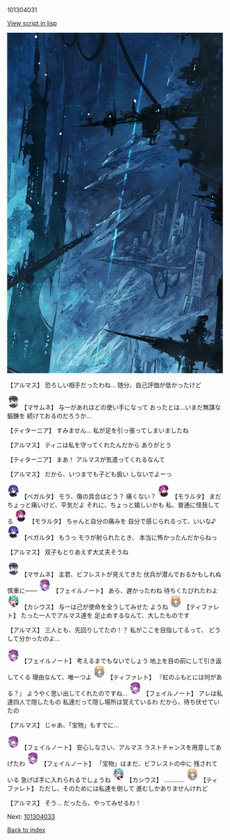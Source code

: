 101304031

[View script in lisp](../scripts/101304031.txt)

![underground_world_1.png](../images/backgrounds/underground_world_1.png)

【アルマス】
恐ろしい相手だったわね…
随分、自己評価が低かったけど

<img src="../images/units/3100111.png" alt="3100111.png" height="34"/>
【マサムネ】
与一があれほどの使い手になって
おったとは…いまだ無謀な鍛錬を
続けておるのだろうか…

【ティターニア】
すみません…
私が足を引っ張ってしまいましたね

【アルマス】
ティニは私を守ってくれたんだから
ありがとう

【ティターニア】
まあ！
アルマスが気遣ってくれるなんて

【アルマス】
だから、いつまでも子ども扱い
しないでよーっ

<img src="../images/units/3104111.png" alt="3104111.png" height="34"/>
【ベガルタ】
モラ、傷の具合はどう？
痛くない？

<img src="../images/units/3104011.png" alt="3104011.png" height="34"/>
【モラルタ】
まだちょっと痛いけど、平気だよ
それに、ちょっと嬉しいかも
私、普通に怪我してる

<img src="../images/units/3104011.png" alt="3104011.png" height="34"/>
【モラルタ】
ちゃんと自分の痛みを
自分で感じられるって、いいな♪

<img src="../images/units/3104111.png" alt="3104111.png" height="34"/>
【ベガルタ】
もうっ
モラが射られたとき、
本当に怖かったんだからねっ

【アルマス】
双子もとりあえず大丈夫そうね

<img src="../images/units/3100111.png" alt="3100111.png" height="34"/>
【マサムネ】
主君、ビフレストが見えてきた
伏兵が潜んでおるかもしれぬ
慎重に――

<img src="../images/units/3401911.png" alt="3401911.png" height="34"/>
【フェイルノート】
あら、遅かったわね
待ちくたびれたわよ

<img src="../images/units/3303111.png" alt="3303111.png" height="34"/>
【カシウス】
与一は己が使命を全うしてみせた
ようね

<img src="../images/units/3503211.png" alt="3503211.png" height="34"/>
【ティファレト】
たった一人でアルマス達を
足止めするなんて、大したものです

【アルマス】
三人とも、先回りしてたの！？
私がここを目指してるって、
どうして分かったのよ…

<img src="../images/units/3401911.png" alt="3401911.png" height="34"/>
【フェイルノート】
考えるまでもないでしょう
地上を目の前にして引き返してくる
理由なんて、唯一つよ

<img src="../images/units/3503211.png" alt="3503211.png" height="34"/>
【ティファレト】
『虹のふもとには何がある？』
ようやく思い出してくれたのですね…

<img src="../images/units/3401911.png" alt="3401911.png" height="34"/>
【フェイルノート】
アレは私達四人で隠したもの
私達だって隠し場所は覚えているわ
だから、待ち伏せていたの

【アルマス】
じゃあ、「宝物」もすでに…

<img src="../images/units/3401911.png" alt="3401911.png" height="34"/>
【フェイルノート】
安心しなさい、アルマス
ラストチャンスを用意してあげたわ

<img src="../images/units/3401911.png" alt="3401911.png" height="34"/>
【フェイルノート】
「宝物」はまだ、ビフレストの中に
残されている
急げば手に入れられるでしょうね

<img src="../images/units/3303111.png" alt="3303111.png" height="34"/>
【カシウス】
…………

<img src="../images/units/3503211.png" alt="3503211.png" height="34"/>
【ティファレト】
ただし、そのためには私達を倒して
進むしかありませんけれど

【アルマス】
そう…
だったら、やってみせるわ！


Next: [101304033](101304033.md)

[Back to index](index.md)
